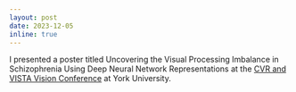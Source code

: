 ```yaml
---
layout: post
date: 2023-12-05
inline: true
---
```


I presented a poster titled Uncovering the Visual Processing Imbalance in Schizophrenia Using Deep Neural Network Representations at the <a href='https://www.yorku.ca/cvr/conference2023/'>CVR and VISTA Vision Conference</a> at York University.